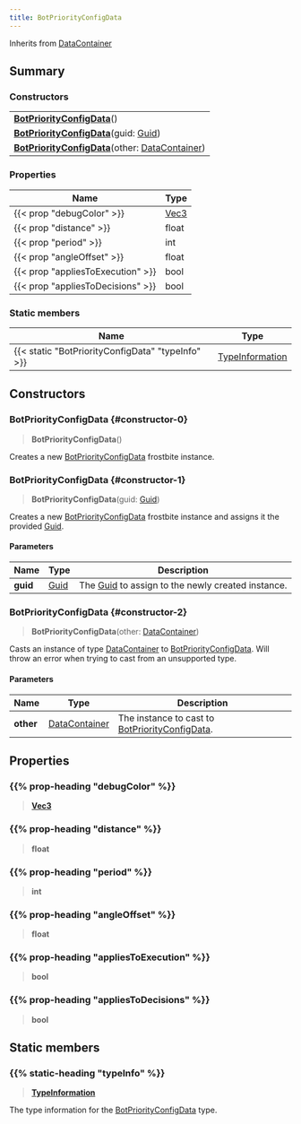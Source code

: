 ```yaml
---
title: BotPriorityConfigData
---
```


Inherits from [DataContainer](/vext/ref/shared/type/datacontainer)

## Summary

### Constructors

|  |
| --- |
| **[BotPriorityConfigData](#constructor-0)**() |
| **[BotPriorityConfigData](#constructor-1)**(guid: [Guid](/vext/ref/shared/type/guid)) |
| **[BotPriorityConfigData](#constructor-2)**(other: [DataContainer](/vext/ref/shared/type/datacontainer)) |

### Properties

| Name | Type |
| ---- | ---- |
| {{< prop "debugColor" >}} | [Vec3](/vext/ref/shared/type/vec3) |
| {{< prop "distance" >}} | float |
| {{< prop "period" >}} | int |
| {{< prop "angleOffset" >}} | float |
| {{< prop "appliesToExecution" >}} | bool |
| {{< prop "appliesToDecisions" >}} | bool |

### Static members

| Name | Type |
| ---- | ---- |
| {{< static "BotPriorityConfigData" "typeInfo" >}} | [TypeInformation](/vext/ref/shared/type/typeinformation) |

## Constructors

### BotPriorityConfigData {#constructor-0}

> **BotPriorityConfigData**()

Creates a new [BotPriorityConfigData](/vext/ref/fb/botpriorityconfigdata) frostbite instance.

### BotPriorityConfigData {#constructor-1}

> **BotPriorityConfigData**(guid: [Guid](/vext/ref/shared/type/guid))

Creates a new [BotPriorityConfigData](/vext/ref/fb/botpriorityconfigdata) frostbite instance and assigns it the provided [Guid](/vext/ref/shared/type/guid).

#### Parameters

| Name | Type | Description |
| ---- | ---- | ----------- |
| **guid** | [Guid](/vext/ref/shared/type/guid) | The [Guid](/vext/ref/shared/type/guid) to assign to the newly created instance. |

### BotPriorityConfigData {#constructor-2}

> **BotPriorityConfigData**(other: [DataContainer](/vext/ref/shared/type/datacontainer))

Casts an instance of type [DataContainer](/vext/ref/shared/type/datacontainer) to [BotPriorityConfigData](/vext/ref/fb/botpriorityconfigdata). Will throw an error when trying to cast from an unsupported type.

#### Parameters

| Name | Type | Description |
| ---- | ---- | ----------- |
| **other** | [DataContainer](/vext/ref/shared/type/datacontainer) | The instance to cast to [BotPriorityConfigData](/vext/ref/fb/botpriorityconfigdata). |

## Properties

### {{% prop-heading "debugColor" %}}

> **[Vec3](/vext/ref/shared/type/vec3)**

### {{% prop-heading "distance" %}}

> **float**

### {{% prop-heading "period" %}}

> **int**

### {{% prop-heading "angleOffset" %}}

> **float**

### {{% prop-heading "appliesToExecution" %}}

> **bool**

### {{% prop-heading "appliesToDecisions" %}}

> **bool**

## Static members

### {{% static-heading "typeInfo" %}}

> **[TypeInformation](/vext/ref/shared/type/typeinformation)**

The type information for the [BotPriorityConfigData](/vext/ref/fb/botpriorityconfigdata) type.


